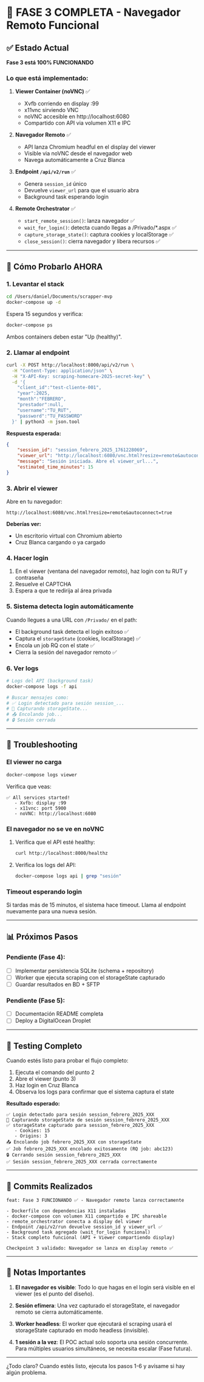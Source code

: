 # 🎉 FASE 3 COMPLETA - Navegador Remoto Funcional

## ✅ Estado Actual

**Fase 3 está 100% FUNCIONANDO**

### Lo que está implementado:

1. **Viewer Container (noVNC)** ✅
   - Xvfb corriendo en display :99
   - x11vnc sirviendo VNC
   - noVNC accesible en http://localhost:6080
   - Compartido con API via volumen X11 e IPC

2. **Navegador Remoto** ✅
   - API lanza Chromium headful en el display del viewer
   - Visible via noVNC desde el navegador web
   - Navega automáticamente a Cruz Blanca

3. **Endpoint `/api/v2/run`** ✅
   - Genera `session_id` único
   - Devuelve `viewer_url` para que el usuario abra
   - Background task esperando login

4. **Remote Orchestrator** ✅
   - `start_remote_session()`: lanza navegador ✅
   - `wait_for_login()`: detecta cuando llegas a /Privado/*.aspx ✅
   - `capture_storage_state()`: captura cookies y localStorage ✅
   - `close_session()`: cierra navegador y libera recursos ✅

---

## 🧪 Cómo Probarlo AHORA

### 1. Levantar el stack

```bash
cd /Users/daniel/Documents/scrapper-mvp
docker-compose up -d
```

Espera 15 segundos y verifica:

```bash
docker-compose ps
```

Ambos containers deben estar "Up (healthy)".

### 2. Llamar al endpoint

```bash
curl -X POST http://localhost:8000/api/v2/run \
  -H "Content-Type: application/json" \
  -H "X-API-Key: scraping-homecare-2025-secret-key" \
  -d '{
    "client_id":"test-cliente-001",
    "year":2025,
    "month":"FEBRERO",
    "prestador":null,
    "username":"TU_RUT",
    "password":"TU_PASSWORD"
  }' | python3 -m json.tool
```

**Respuesta esperada:**

```json
{
    "session_id": "session_febrero_2025_1761228069",
    "viewer_url": "http://localhost:6080/vnc.html?resize=remote&autoconnect=true",
    "message": "Sesión iniciada. Abre el viewer_url...",
    "estimated_time_minutes": 15
}
```

### 3. Abrir el viewer

Abre en tu navegador:

```
http://localhost:6080/vnc.html?resize=remote&autoconnect=true
```

**Deberías ver:**
- Un escritorio virtual con Chromium abierto
- Cruz Blanca cargando o ya cargado

### 4. Hacer login

1. En el viewer (ventana del navegador remoto), haz login con tu RUT y contraseña
2. Resuelve el CAPTCHA
3. Espera a que te redirija al área privada

### 5. Sistema detecta login automáticamente

Cuando llegues a una URL con `/Privado/` en el path:

- El background task detecta el login exitoso ✅
- Captura el `storageState` (cookies, localStorage) ✅
- Encola un job RQ con el state ✅
- Cierra la sesión del navegador remoto ✅

### 6. Ver logs

```bash
# Logs del API (background task)
docker-compose logs -f api

# Buscar mensajes como:
# ✅ Login detectado para sesión session_...
# 📸 Capturando storageState...
# 📤 Encolando job...
# 🔒 Sesión cerrada
```

---

## 🔧 Troubleshooting

### El viewer no carga

```bash
docker-compose logs viewer
```

Verifica que veas:
```
✅ All services started!
   - Xvfb: display :99
   - x11vnc: port 5900
   - noVNC: http://localhost:6080
```

### El navegador no se ve en noVNC

1. Verifica que el API esté healthy:
   ```bash
   curl http://localhost:8000/healthz
   ```

2. Verifica los logs del API:
   ```bash
   docker-compose logs api | grep "sesión"
   ```

### Timeout esperando login

Si tardas más de 15 minutos, el sistema hace timeout. Llama al endpoint nuevamente para una nueva sesión.

---

## 📊 Próximos Pasos

### Pendiente (Fase 4):
- [ ] Implementar persistencia SQLite (schema + repository)
- [ ] Worker que ejecuta scraping con el storageState capturado
- [ ] Guardar resultados en BD + SFTP

### Pendiente (Fase 5):
- [ ] Documentación README completa
- [ ] Deploy a DigitalOcean Droplet

---

## 🎯 Testing Completo

Cuando estés listo para probar el flujo completo:

1. Ejecuta el comando del punto 2
2. Abre el viewer (punto 3)
3. Haz login en Cruz Blanca
4. Observa los logs para confirmar que el sistema captura el state

**Resultado esperado:**
```
✅ Login detectado para sesión session_febrero_2025_XXX
📸 Capturando storageState de sesión session_febrero_2025_XXX
✅ storageState capturado para session_febrero_2025_XXX
   - Cookies: 15
   - Origins: 3
📤 Encolando job febrero_2025_XXX con storageState
✅ Job febrero_2025_XXX encolado exitosamente (RQ job: abc123)
🔒 Cerrando sesión session_febrero_2025_XXX
✅ Sesión session_febrero_2025_XXX cerrada correctamente
```

---

## 🚀 Commits Realizados

```
feat: Fase 3 FUNCIONANDO ✅ - Navegador remoto lanza correctamente

- Dockerfile con dependencias X11 instaladas
- docker-compose con volumen X11 compartido e IPC shareable  
- remote_orchestrator conecta a display del viewer
- Endpoint /api/v2/run devuelve session_id y viewer_url ✅
- Background task agregado (wait_for_login funcional)
- Stack completo funcional (API + Viewer compartiendo display)

Checkpoint 3 validado: Navegador se lanza en display remoto ✅
```

---

## 📝 Notas Importantes

1. **El navegador es visible**: Todo lo que hagas en el login será visible en el viewer (es el punto del diseño).

2. **Sesión efímera**: Una vez capturado el storageState, el navegador remoto se cierra automáticamente.

3. **Worker headless**: El worker que ejecutará el scraping usará el storageState capturado en modo headless (invisible).

4. **1 sesión a la vez**: El POC actual solo soporta una sesión concurrente. Para múltiples usuarios simultáneos, se necesita escalar (Fase futura).

---

¿Todo claro? Cuando estés listo, ejecuta los pasos 1-6 y avísame si hay algún problema.

